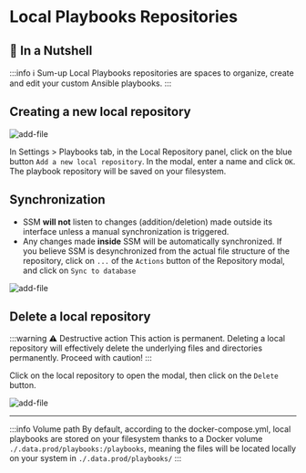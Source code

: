 # Local Playbooks Repositories

## 🌰 In a Nutshell

:::info ℹ️ Sum-up
Local Playbooks repositories are spaces to organize, create and edit your custom Ansible playbooks.
:::

## Creating a new local repository

![add-file](/playbooks/add-local.gif)

In Settings > Playbooks tab, in the Local Repository panel, click on the blue button `Add a new local repository`.
In the modal, enter a name and click `OK`.
The playbook repository will be saved on your filesystem.

## Synchronization

- SSM **will not** listen to changes (addition/deletion) made outside its interface unless a manual synchronization is triggered.
- Any changes made **inside** SSM will be automatically synchronized.
If you believe SSM is desynchronized from the actual file structure of the repository, click on `...` of the `Actions` button of the Repository modal, and click on `Sync to database`

![add-file](/playbooks/manual-sync.gif)

## Delete a local repository

:::warning ⚠️ Destructive action
This action is permanent. Deleting a local repository will effectively delete the underlying files and directories permanently. Proceed with caution!
:::

Click on the local repository to open the modal, then click on the `Delete` button.

![add-file](/playbooks/delete-repo.png)

---

:::info Volume path
By default, according to the docker-compose.yml, local playbooks are stored on your filesystem thanks to a Docker volume `./.data.prod/playbooks:/playbooks`, meaning the files will be located locally on your system in `./.data.prod/playbooks/`
:::